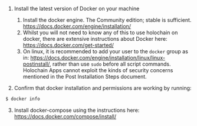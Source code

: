1. Install the latest version of Docker on your machine
    1. Install the docker engine. The Community edition; stable is sufficient. https://docs.docker.com/engine/installation/
    2. Whilst you will not need to know any of this to use holochain on docker, there are extensive instructions about Docker here: https://docs.docker.com/get-started/
    3. On linux, it is recommended to add your user to the `docker` group as in: https://docs.docker.com/engine/installation/linux/linux-postinstall/, rather than use `sudo` before all script commands. Holochain Apps cannot exploit the kinds of security concerns mentioned in the Post Installation Steps document.


2. Confirm that docker installation and permissions are working by running:
```bash
$ docker info
```
3. Install docker-compose using the instructions here: https://docs.docker.com/compose/install/